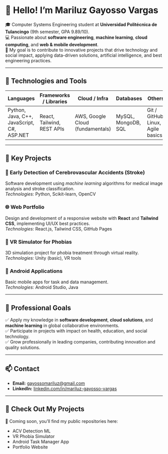 # 👋 Hello! I’m Mariluz Gayosso Vargas

🎓 Computer Systems Engineering student at **Universidad Politécnica de Tulancingo** (9th semester, GPA 9.89/10).  
💻 Passionate about **software engineering**, **machine learning**, **cloud computing**, and **web & mobile development**.  
🌟 My goal is to contribute to innovative projects that drive technology and social impact, applying data-driven solutions, artificial intelligence, and best engineering practices.

---

## 🚀 Technologies and Tools

| Languages | Frameworks / Libraries | Cloud / Infra | Databases | Others |
|------------|------------------------|---------------|-----------|--------|
| Python, Java, C++, JavaScript, C#, ASP.NET | React, Tailwind, REST APIs | AWS, Google Cloud (fundamentals) | MySQL, MongoDB, SQL | Git / GitHub, Linux, Agile basics |

---

## 💼 Key Projects

### 🧠 **Early Detection of Cerebrovascular Accidents (Stroke)**  
Software development using *machine learning* algorithms for medical image analysis and stroke classification.  
*Technologies:* Python, Scikit-learn, OpenCV  

### 🌐 **Web Portfolio**  
Design and development of a responsive website with **React** and **Tailwind CSS**, implementing UI/UX best practices.  
*Technologies:* React.js, Tailwind CSS, GitHub Pages  

### 🤖 **VR Simulator for Phobias**  
3D simulation project for phobia treatment through virtual reality.  
*Technologies:* Unity (basic), VR tools  

### 📱 **Android Applications**  
Basic mobile apps for task and data management.  
*Technologies:* Android Studio, Java  

---

## 🎯 Professional Goals

✅ Apply my knowledge in **software development**, **cloud solutions**, and **machine learning** in global collaborative environments.  
✅ Participate in projects with impact on health, education, and social technology.  
✅ Grow professionally in leading companies, contributing innovation and quality solutions.  

---

## 📫 Contact

- **Email:** [gayossomariluz@gmail.com](mailto:gayossomariluz@gmail.com)  
- **LinkedIn:** [linkedin.com/in/mariluz-gayosso-vargas](https://www.linkedin.com/in/mariluz-gayosso-vargas)  

---

## 🌟 Check Out My Projects

📌 Coming soon, you’ll find my public repositories here:  
- ACV Detection ML  
- VR Phobia Simulator  
- Android Task Manager App  
- Portfolio Website  

